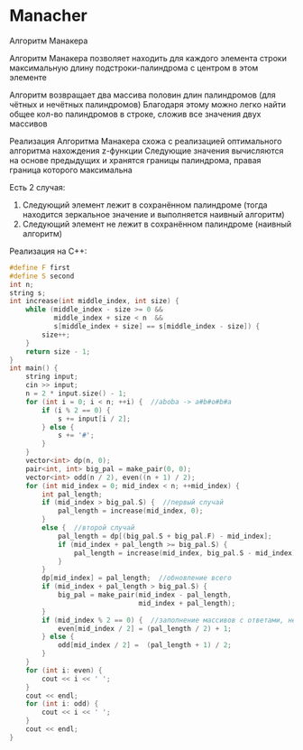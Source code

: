 # Manacher

Алгоритм Манакера

Алгоритм Манакера позволяет находить для каждого элемента строки максимальную длину подстроки-палиндрома с центром в этом элементе

Алгоритм возвращает два массива половин длин палиндромов (для чётных и нечётных палиндромов)
Благодаря этому можно легко найти общее кол-во палиндромов в строке, сложив все значения двух массивов

Реализация Алгоритма Манакера схожа с реализацией оптимального алгоритма нахождения z-функции
Следующие значения вычисляются на основе предыдущих и хранятся границы палиндрома, правая граница которого максимальна

Есть 2 случая:
1. Следующий элемент лежит в сохранённом палиндроме (тогда находится зеркальное значение и выполняется наивный алгоритм)
2. Следующий элемент не лежит в сохранённом палиндроме (наивный алгоритм)

Реализация на C++:
```cpp
#define F first
#define S second
int n;
string s;
int increase(int middle_index, int size) {
    while (middle_index - size >= 0 &&
           middle_index + size < n  &&
           s[middle_index + size] == s[middle_index - size]) {
        size++;
    }
    return size - 1;
}
int main() {
    string input;
    cin >> input;
    n = 2 * input.size() - 1;
    for (int i = 0; i < n; ++i) {  //aboba -> a#b#o#b#a
        if (i % 2 == 0) {
            s += input[i / 2];
        } else {
            s += '#';
        }
    }
    vector<int> dp(n, 0);
    pair<int, int> big_pal = make_pair(0, 0);
    vector<int> odd(n / 2), even((n + 1) / 2);
    for (int mid_index = 0; mid_index < n; ++mid_index) {
        int pal_length;
        if (mid_index > big_pal.S) {  //первый случай
            pal_length = increase(mid_index, 0);
        }
        else {  //второй случай
            pal_length = dp[(big_pal.S + big_pal.F) - mid_index];
            if (mid_index + pal_length >= big_pal.S) {
                pal_length = increase(mid_index, big_pal.S - mid_index);
            }
        }
        dp[mid_index] = pal_length;  //обновление всего
        if (mid_index + pal_length > big_pal.S) {
            big_pal = make_pair(mid_index - pal_length,
                                mid_index + pal_length);
        }
        if (mid_index % 2 == 0) {  //заполнение массивов с ответами, неочевидно, где округление сверху и снизу
            even[mid_index / 2] = (pal_length / 2) + 1;
        } else {
            odd[mid_index / 2] =  (pal_length + 1) / 2;
        }
    }
    for (int i: even) {
        cout << i << ' ';
    }
    cout << endl;
    for (int i: odd) {
        cout << i << ' ';
    }
    cout << endl;
}
```